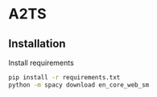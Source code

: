 # A2TS
## Installation
Install requirements
```bash
pip install -r requirements.txt
python -m spacy download en_core_web_sm
```
